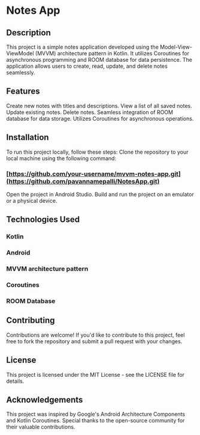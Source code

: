 # Notes App

## Description
This project is a simple notes application developed using the Model-View-ViewModel (MVVM) architecture pattern in Kotlin. It utilizes Coroutines for asynchronous programming and ROOM database for data persistence. The application allows users to create, read, update, and delete notes seamlessly.

## Features
Create new notes with titles and descriptions.
View a list of all saved notes.
Update existing notes.
Delete notes.
Seamless integration of ROOM database for data storage.
Utilizes Coroutines for asynchronous operations.

## Installation
To run this project locally, follow these steps:
Clone the repository to your local machine using the following command:    
### [https://github.com/your-username/mvvm-notes-app.git](https://github.com/pavannamepalli/NotesApp.git)

Open the project in Android Studio.
Build and run the project on an emulator or a physical device.


## Technologies Used
### Kotlin
### Android 
### MVVM architecture pattern
### Coroutines
### ROOM Database

## Contributing
Contributions are welcome! If you'd like to contribute to this project, feel free to fork the repository and submit a pull request with your changes.

## License
This project is licensed under the MIT License - see the LICENSE file for details.

## Acknowledgements
This project was inspired by Google's Android Architecture Components and Kotlin Coroutines.
Special thanks to the open-source community for their valuable contributions.
